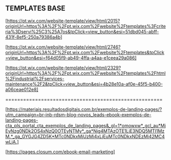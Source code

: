## TEMPLATES BASE

[https://pt.wix.com/website-template/view/html/2015?originUrl=https%3A%2F%2Fpt.wix.com%2Fwebsite%2Ftemplates%3Fcriteria%3Dservi%25C3%25A7os&tpClick=view_button&esi=51dbd045-abff-431f-8ef5-250a79386a4b]

[https://pt.wix.com/website-template/view/html/2746?originUrl=https%3A%2F%2Fpt.wix.com%2Fwebsite%2Ftemplates&tpClick=view_button&esi=f64d05f9-ab49-4ffa-a4aa-e1ceea29a086]

[https://pt.wix.com/website-template/view/html/2329?originUrl=https%3A%2F%2Fpt.wix.com%2Fwebsite%2Ftemplates%2Fhtml%2Findustrial%2Fservices-maintenance%2F2&tpClick=view_button&esi=4b28e10a-af0e-45f5-b400-a06ceae012e8]

=====================================================

[https://materiais.resultadosdigitais.com.br/exemplos-de-landing-pages/?utm_campaign=br-inb-rdsm-blog-novos_leads-ebook-exemplos-de-landing-pages-cta_pls_portal_cta_exemplos_de_landing_pages&_gl=1*omowxw*_gcl_au*MjEyNzg0NDk2OS4xNzQ0OTEyNTMy*_ga*Njg4MTAzOTE1LjE3NDQ5MTI1MzM.*_ga_GYGJG4ZD5K*MTc0NDkxMjUzMi4xLjEuMTc0NDkxNDEzMi42MC4wLjA.]

[https://pages.closum.com/ebook-email-marketing]